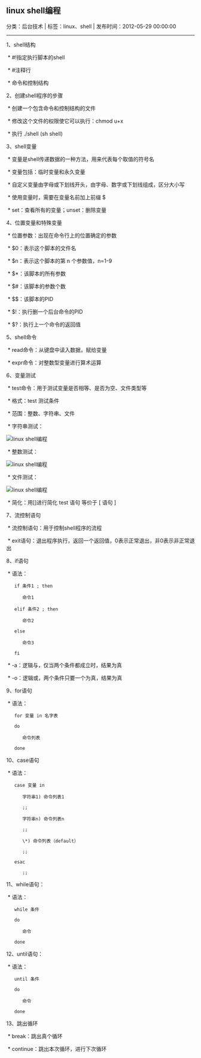 ## linux shell编程

分类：后台技术 | 标签：linux、shell | 发布时间：2012-05-29 00:00:00

___

1、shell结构

 \* \#!指定执行脚本的shell

 \* \#注释行

 \* 命令和控制结构


2、创建shell程序的步骤

 \* 创建一个包含命令和控制结构的文件

 \* 修改这个文件的权限使它可以执行：chmod u+x

 \* 执行 ./shell (sh shell)


3、shell变量

 \* 变量是shell传递数据的一种方法，用来代表每个取值的符号名

 \* 变量包括：临时变量和永久变量

 \* 自定义变量由字母或下划线开头，由字母、数字或下划线组成，区分大小写

 \* 使用变量时，需要在变量名前加上前缀 $

 \* set：查看所有的变量；unset：删除变量


4、位置变量和特殊变量

 \* 位置参数：出现在命令行上的位置确定的参数

 \* $0：表示这个脚本的文件名

 \* $n：表示这个脚本的第 n 个参数值，n=1-9

 \* $\*：该脚本的所有参数

 \* $\#：该脚本的参数个数

 \* $$：该脚本的PID

 \* $!：执行删一个后台命令的PID

 \* $?：执行上一个命令的返回值


5、shell命令

 \* read命令：从键盘中读入数据，赋给变量

 \* expr命令：对整数型变量进行算术运算


6、变量测试

 \* test命令：用于测试变量是否相等、是否为空、文件类型等

 \* 格式：test 测试条件

 \* 范围：整数、字符串、文件

 \* 字符串测试：

![linux
shell编程](http://ww1.sinaimg.cn/mw600/88a9c274jw1dtfl7dgfzmg.gif)


 \* 整数测试：

![linux
shell编程](http://ww3.sinaimg.cn/mw600/88a9c274jw1dtfl7iy4ufg.gif)


 \* 文件测试：

![linux
shell编程](http://ww3.sinaimg.cn/mw600/88a9c274jw1dtfl7petoxg.gif)


 \* 简化：用[]进行简化 test 语句 等价于 [ 语句 ]


7、流控制语句

 \* 流控制语句：用于控制shell程序的流程

 \* exit语句：退出程序执行，返回一个返回值，0表示正常退出，非0表示非正常退出


8、if语句

 \* 语法：
```
   if 条件1 ; then

      命令1

   elif 条件2 ; then

      命令2

   else

      命令3

   fi
```
 \* -a：逻辑与，仅当两个条件都成立时，结果为真

 \* -o：逻辑或，两个条件只要一个为真，结果为真


9、for语句

 \* 语法：
```
   for 变量 in 名字表

   do

      命令列表

   done
```

10、case语句

 \* 语法：
```
   case 变量 in

      字符串1) 命令列表1

      ;;

      字符串n) 命令列表n

      ;;

      \*) 命令列表（default）

      ;;

   esac

      ;;
```

11、while语句：

 \* 语法：
```
   while 条件

   do

      命令

   done
```

12、until语句：

 \* 语法：
```
   until 条件

   do

      命令

   done
```

13、跳出循环

 \* break：跳出真个循环

 \* continue：跳出本次循环，进行下次循环

